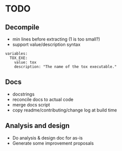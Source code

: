 # TODO

## Decompile
- min lines before extracting (1 is too small?)
- support value/description syntax

```
variables:
  TOX_EXE:
    value: tox
    description: "The name of the tox executable."
```

## Docs
- docstrings
- reconcile docs to actual code
- merge docs script
- copy readme/contributing/change log at build time

## Analysis and design
- Do analysis & design doc for as-is
- Generate some improvement proposals